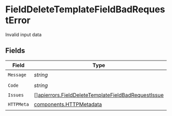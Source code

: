 # FieldDeleteTemplateFieldBadRequestError

Invalid input data


## Fields

| Field                                                                                                                    | Type                                                                                                                     | Required                                                                                                                 | Description                                                                                                              |
| ------------------------------------------------------------------------------------------------------------------------ | ------------------------------------------------------------------------------------------------------------------------ | ------------------------------------------------------------------------------------------------------------------------ | ------------------------------------------------------------------------------------------------------------------------ |
| `Message`                                                                                                                | *string*                                                                                                                 | :heavy_check_mark:                                                                                                       | N/A                                                                                                                      |
| `Code`                                                                                                                   | *string*                                                                                                                 | :heavy_check_mark:                                                                                                       | N/A                                                                                                                      |
| `Issues`                                                                                                                 | [][apierrors.FieldDeleteTemplateFieldBadRequestIssue](../../models/apierrors/fielddeletetemplatefieldbadrequestissue.md) | :heavy_minus_sign:                                                                                                       | N/A                                                                                                                      |
| `HTTPMeta`                                                                                                               | [components.HTTPMetadata](../../models/components/httpmetadata.md)                                                       | :heavy_check_mark:                                                                                                       | N/A                                                                                                                      |